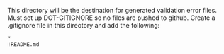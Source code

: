 This directory will be the destination for generated validation error files. Must set up DOT-GITIGNORE so no files are pushed to github. Create a .gitignore file in this directory and add the following:

```
*
!README.md
```
